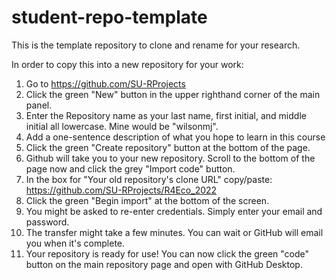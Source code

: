 # student-repo-template
This is the template repository to clone and rename for your research.

In order to copy this into a new repository for your work:
1. Go to https://github.com/SU-RProjects
2. Click the green "New" button in the upper righthand corner of the main panel.
3. Enter the Repository name as your last name, first initial, and middle initial all lowercase. Mine would be "wilsonmj".
4. Add a one-sentence description of what you hope to learn in this course
5. Click the green "Create repository" button at the bottom of the page.
6. Github will take you to your new repository. Scroll to the bottom of the page now and click the grey "Import code" button.
7. In the box for "Your old repository's clone URL" copy/paste: https://github.com/SU-RProjects/R4Eco_2022
8. Click the green "Begin import" at the bottom of the screen.
9. You might be asked to re-enter credentials. Simply enter your email and password.
10. The transfer might take a few minutes. You can wait or GitHub will email you when it's complete.
11. Your repository is ready for use! You can now click the green "code" button on the main repository page and open with GitHub Desktop.
